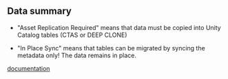 ## Data summary

- "Asset Replication Required" means that data must be copied into Unity Catalog tables (CTAS or DEEP CLONE)

- "In Place Sync" means that tables can be migrated by syncing the metadata only! The data remains in place.

[documentation](https://databrickslabs.github.io/ucx/docs/reference/workflows/#assessment-workflow)
